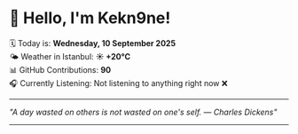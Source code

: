 # 👋 Hello, I'm Kekn9ne!

🗓️ Today is: **Wednesday, 10 September 2025**  
🌤️ Weather in Istanbul: **☀️   +20°C**  
📊 GitHub Contributions: **90**  
🎧 Currently Listening: Not listening to anything right now ❌

---

_"A day wasted on others is not wasted on one's self. — *Charles Dickens*"_

---
